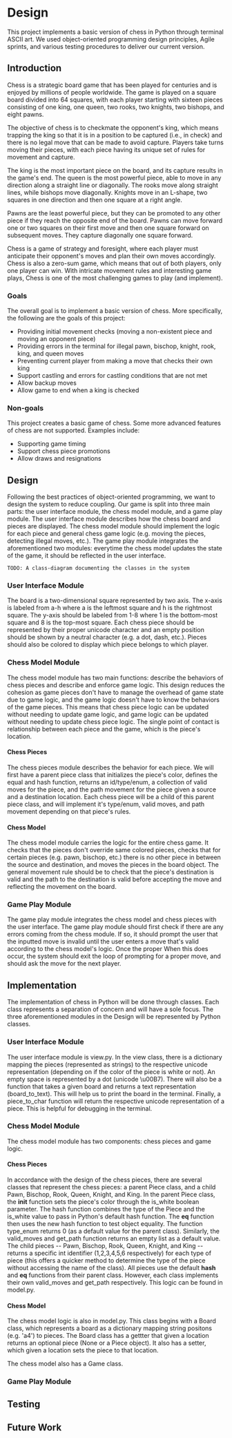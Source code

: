 # Design

This project implements a basic version of chess in Python through terminal 
 ASCII art. We used object-oriented programming design principles, Agile sprints, 
 and various testing procedures to deliver our current version. 

## Introduction

Chess is a strategic board game that has been played for centuries and is 
 enjoyed by millions of people worldwide. The game is played on a square board 
 divided into 64 squares, with each player starting with sixteen pieces 
 consisting of one king, one queen, two rooks, two knights, two bishops, 
 and eight pawns.

The objective of chess is to checkmate the opponent's king, which means trapping 
 the king so that it is in a position to be captured (i.e., in check) and there 
 is no legal move that can be made to avoid capture. Players take turns moving 
 their pieces, with each piece having its unique set of rules for movement and 
 capture.

The king is the most important piece on the board, and its capture results in 
 the game's end. The queen is the most powerful piece, able to move in any 
 direction along a straight line or diagonally. The rooks move along straight 
 lines, while bishops move diagonally. Knights move in an L-shape, two squares 
 in one direction and then one square at a right angle.

Pawns are the least powerful piece, but they can be promoted to any other piece 
 if they reach the opposite end of the board. Pawns can move forward one or two 
 squares on their first move and then one square forward on subsequent moves. 
 They capture diagonally one square forward.

Chess is a game of strategy and foresight, where each player must anticipate 
 their opponent's moves and plan their own moves accordingly. Chess is also 
 a zero-sum game, which means that out of both players, only one player can win. 
 With intricate movement rules and interesting game plays, Chess is one of the 
 most challenging games to play (and implement).  

### Goals

The overall goal is to implement a basic version of chess. More specifically, 
 the following are the goals of this project:

* Providing initial movement checks (moving a non-existent piece and moving an 
 opponent piece)
* Providing errors in the terminal for illegal pawn, bischop, knight, rook, king, 
and queen moves
* Preventing current player from making a move that checks their own king
* Support castling and errors for castling conditions that are not met
* Allow backup moves
* Allow game to end when a king is checked


### Non-goals
This project creates a basic game of chess. Some more advanced features of chess
 are not supported. Examples include:

* Supporting game timing
* Support chess piece promotions
* Allow draws and resignations

## Design
Following the best practices of object-oriented programming, we want to design 
 the system to reduce coupling. Our game is split into three main parts: the
 user interface module, the chess model module, and a game play module. The user
 interface module describes how the chess board and pieces are displayed. The 
 chess model module should implement the logic for each piece and general chess
 game logic (e.g. moving the pieces, detecting illegal moves, etc.). The game 
 play module integrates the aforementioned two modules: everytime the chess 
 model updates the state of the game, it should be reflected in the user 
 interface. 

`TODO: A class-diagram documenting the classes in the system`

### User Interface Module
The board is a two-dimensional square represented by two axis. The x-axis is 
 labeled from a-h where a is the leftmost square and h is the rightmost square. 
 The y-axis should be labeled from 1-8 where 1 is the bottom-most square and 8
 is the top-most square. Each chess piece should be represented by their proper
 unicode character and an empty position should be shown by a neutral character
 (e.g. a dot, dash, etc.). Pieces should also be colored to display which piece
 belongs to which player. 

### Chess Model Module
The chess model module has two main functions: describe the behaviors of chess 
 pieces and describe and enforce game logic. This design reduces the cohesion as
 game pieces don't have to manage the overhead of game state due to game logic,
 and the game logic doesn't have to know the behaviors of the game pieces. This
 means that chess piece logic can be updated without needing to update game logic,
 and game logic can be updated without needing to update chess piece logic. The 
 single point of contact is relationship between each piece and the game, 
 which is the piece's location. 

#### Chess Pieces
The chess pieces module describes the behavior for each piece. We will first 
 have a parent piece class that initializes the piece's color, defines the equal
 and hash function, returns an id/type/enum, a collection of valid moves for 
 the piece, and the path movement for the piece given a source and a destination
 location. Each chess piece will be a child of this parent piece class, and will
 implement it's type/enum, valid moves, and path movement depending on that 
 piece's rules.  

#### Chess Model
The chess model module carries the logic for the entire chess game. It 
 checks that the pieces don't override same colored pieces, checks that for 
 certain pieces (e.g. pawn, bischop, etc.) there is no other piece in between 
 the source and destination, and moves the pieces in the board object. The
 general movement rule should be to check that the piece's destination is valid
 and the path to the destination is valid before accepting the move and 
 reflecting the movement on the board. 

### Game Play Module
The game play module integrates the chess model and chess pieces with the user 
 interface. The game play module should first check if there are any errors 
 coming from the chess module. If so, it should prompt the user that the inputted
 move is invalid until the user enters a move that's valid according to the chess
 model's logic. Once the proper When this does occur, the system should exit the 
 loop of prompting for a proper move, and should ask the move for the next 
 player. 

## Implementation
The implementation of chess in Python will be done through classes. Each class
 represents a separation of concern and will have a sole focus. The three 
 aforementioned modules in the Design will be represented by Python classes. 

### User Interface Module
The user interface module is view.py. In the view class, there is a dictionary 
 mapping the pieces (represented as strings) to the respective unicode 
 representation (depending on if the color of the piece is white or not). An 
 empty space is represented by a dot (unicode \u00B7). There will also be a 
 function that takes a given board and returns a text representation 
 (board_to_text). This will help us to print the board in the terminal. Finally, 
 a piece_to_char function will return the respective unicode representation of 
 a piece. This is helpful for debugging in the terminal. 

### Chess Model Module
The chess model module has two components: chess pieces and game logic. 

#### Chess Pieces
In accordance with the design of the chess pieces, there are several classes 
 that represent the chess pieces: a parent Piece class, and a child Pawn, Bischop,
 Rook, Queen, Knight, and King. In the parent Piece class, the __init__ function
 sets the piece's color through the is_white boolean parameter. The hash function
 combines the type of the Piece and the is_white value to pass in Python's
 default hash function. The __eq__ function then uses the new hash function to 
 test object equality. The function type_enum returns 0 (as a default value for
 the parent class). Similarly, the valid_moves and get_path function returns an 
 empty list as a default value. The child pieces -- Pawn, 
 Bischop, Rook, Queen, Knight, and King -- returns a specific int identifier 
 (1,2,3,4,5,6 respectively) for each type of piece (this offers a quicker 
 method to determine the type of the piece without accessing the name of the 
 class). All pieces use the default __hash__ and __eq__ functions from their
 parent class. However, each class implements their own valid_moves and get_path
 respectively. This logic can be found in model.py. 

#### Chess Model
The chess model logic is also in model.py. This class begins with a Board class,
 which represents a board as a dictionary mapping string positons (e.g. 
 'a4') to pieces. The Board class has a gettter that given a location returns
 an optional piece (None or a Piece object). It also has a setter, which given
 a location sets the piece to that location. 

 The chess model also has a Game class. 

### Game Play Module

## Testing

## Future Work